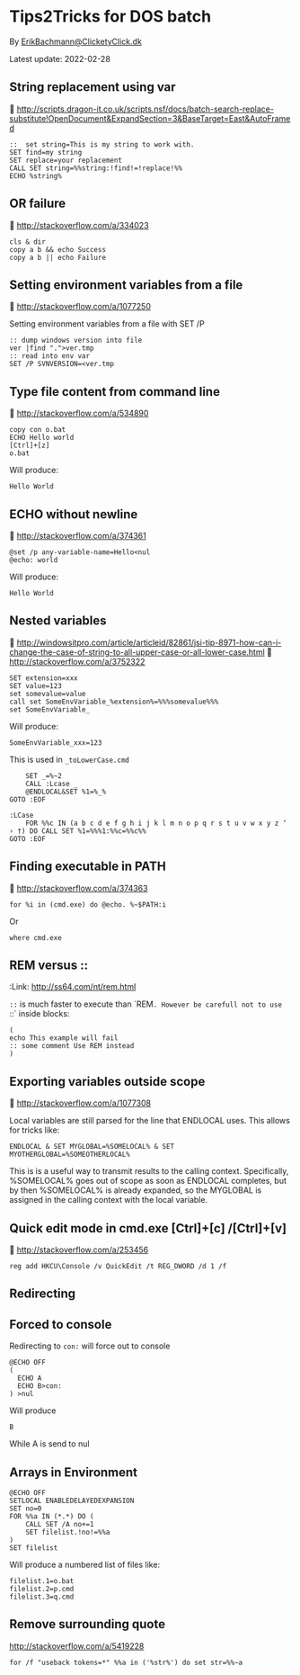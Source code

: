 # Tips2Tricks for DOS batch
By [ErikBachmann@ClicketyClick.dk](mailto:ErikBachmann@ClicketyClick.dk&subject=The_Underscore_Library")

Latest update: 2022-02-28

## String replacement using var
:link: http://scripts.dragon-it.co.uk/scripts.nsf/docs/batch-search-replace-substitute!OpenDocument&ExpandSection=3&BaseTarget=East&AutoFramed
	
``` Batch
::	set string=This is my string to work with.
SET find=my string
SET replace=your replacement
CALL SET string=%%string:!find!=!replace!%%
ECHO %string%
```

## OR failure
:link: http://stackoverflow.com/a/334023

``` Batchfile
cls & dir
copy a b && echo Success
copy a b || echo Failure
```

## Setting environment variables from a file
:link: http://stackoverflow.com/a/1077250

Setting environment variables from a file with SET /P

``` Batchfile
:: dump windows version into file
ver |find ".">ver.tmp
:: read into env var
SET /P SVNVERSION=<ver.tmp
```

## Type file content from command line
:link: http://stackoverflow.com/a/534890

``` Batchfile
copy con o.bat
ECHO Hello world
[Ctrl]+[z]
o.bat
```
Will produce:
```
Hello World
```

## ECHO without newline
:link: http://stackoverflow.com/a/374361

``` Batchfile
@set /p any-variable-name=Hello<nul
@echo: world
```
Will produce:
```
Hello World
```

## Nested variables
:link: http://windowsitpro.com/article/articleid/82861/jsi-tip-8971-how-can-i-change-the-case-of-string-to-all-upper-case-or-all-lower-case.html
:link: http://stackoverflow.com/a/3752322

``` Batchfile
SET extension=xxx
SET value=123
set somevalue=value
call set SomeEnvVariable_%extension%=%%%somevalue%%%
set SomeEnvVariable_
```
Will produce:
```
SomeEnvVariable_xxx=123
```

This is used in `_toLowerCase.cmd`
``` Batchfile
    SET _=%~2
    CALL :Lcase _
    @ENDLOCAL&SET %1=%_%
GOTO :EOF

:LCase
    FOR %%c IN (a b c d e f g h i j k l m n o p q r s t u v w x y z ‘ › †) DO CALL SET %1=%%%1:%%c=%%c%%
GOTO :EOF
```

## Finding executable in PATH
:link: http://stackoverflow.com/a/374363

```
for %i in (cmd.exe) do @echo. %~$PATH:i
```
Or
```
where cmd.exe
```

## REM versus ::
:Link: http://ss64.com/nt/rem.html

`::` is much faster to execute than ´REM`. However be carefull not to use `::` inside blocks:

``` Batchfile
(
echo This example will fail
:: some comment Use REM instead
)
```

## Exporting variables outside scope
:link: http://stackoverflow.com/a/1077308

Local variables are still parsed for the line that ENDLOCAL uses. This allows for tricks like:

``` Batchfile
ENDLOCAL & SET MYGLOBAL=%SOMELOCAL% & SET MYOTHERGLOBAL=%SOMEOTHERLOCAL%
```

This is is a useful way to transmit results to the calling context. Specifically, %SOMELOCAL% goes out of scope as soon as ENDLOCAL completes, but by then %SOMELOCAL% is already expanded, so the MYGLOBAL is assigned in the calling context with the local variable.


## Quick edit mode in cmd.exe [Ctrl]+[c] /[Ctrl]+[v]
:link: http://stackoverflow.com/a/253456
```
reg add HKCU\Console /v QuickEdit /t REG_DWORD /d 1 /f
```

## Redirecting

## Forced  to console
Redirecting to `con:` will force out to console

``` Batchfile
@ECHO OFF
(
  ECHO A
  ECHO B>con:
) >nul
```

Will produce
```
B
```
While A is send to nul


## Arrays in Environment

``` Batchfile
@ECHO OFF
SETLOCAL ENABLEDELAYEDEXPANSION
SET no=0
FOR %%a IN (*.*) DO (
    CALL SET /A no+=1
    SET filelist.!no!=%%a
)
SET filelist
``` 

Will produce a numbered list of files like:
```
filelist.1=o.bat
filelist.2=p.cmd
filelist.3=q.cmd
```


## Remove surrounding quote
http://stackoverflow.com/a/5419228

``` Batchfile
for /f "useback tokens=*" %%a in ('%str%') do set str=%%~a
```
